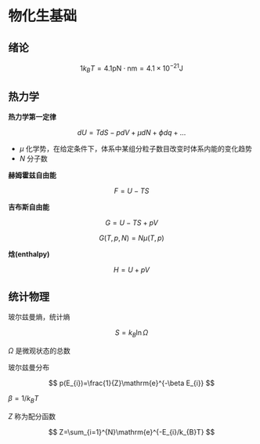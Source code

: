 # 物化生基础

## 绪论

$$
1 k_{B}T=4.1 \mathrm{pN\cdot nm}=4.1\times 10^{-21} \mathrm{J}
$$

## 热力学

**热力学第一定律**

$$
dU=TdS-pdV+\mu dN+\phi dq+...
$$

- $\mu$ 化学势，在给定条件下，体系中某组分粒子数目改变时体系内能的变化趋势
- $N$ 分子数

**赫姆霍兹自由能**

$$
F=U-TS
$$

**吉布斯自由能**

$$
G=U-TS+pV
$$

$$
G(T,p,N)=N\mu(T,p)
$$

**焓(enthalpy)**

$$
H=U+pV
$$

## 统计物理

玻尔兹曼熵，统计熵

$$
S=k_B\ln\Omega
$$

$\Omega$ 是微观状态的总数


玻尔兹曼分布

$$
p(E_{i})=\frac{1}{Z}\mathrm{e}^{-\beta E_{i}}
$$

$\beta=1/k_{B}T$

$Z$ 称为配分函数

$$
Z=\sum_{i=1}^{N}\mathrm{e}^{-E_{i}/k_{B}T}
$$
